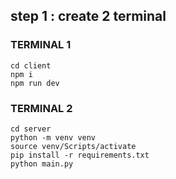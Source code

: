 ## step 1 : create 2 terminal

### TERMINAL 1

```
cd client
npm i
npm run dev
```

### TERMINAL 2

```
cd server
python -m venv venv
source venv/Scripts/activate
pip install -r requirements.txt
python main.py
```
